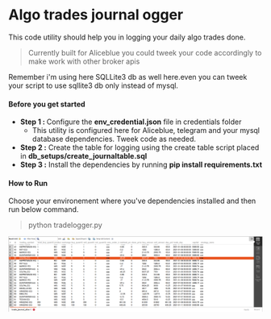 # Algo trades journal ogger
This code utility should help you in logging your daily algo trades done.

> Currently built for Aliceblue you could tweek your code accordingly to make work with other broker apis

Remember i'm using here SQLLite3 db as well here.even you can tweek your script to use sqllite3 db only instead of mysql.

#### Before you get started

- <strong>Step 1 : </strong> Configure the **env_credential.json** file in credentials folder
  - This utility is configured here for Aliceblue, telegram and  your mysql database dependencies. Tweek code as needed.
- <strong>Step 2 :</strong> Create the table for logging using the create table script placed in **db_setups/create_journaltable.sql**
- <strong> Step 3 :</strong> Install the dependencies by running **pip install requirements.txt**


#### How to Run
Choose your environement where you've dependencies installed and then run below command.
> python tradelogger.py




![image info](./sample_logger.png)